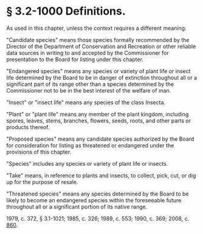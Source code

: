 # § 3.2-1000 Definitions.

<p>As used in this chapter, unless the context requires a different meaning:</p><p>"Candidate species" means those species formally recommended by the Director of the Department of Conservation and Recreation or other reliable data sources in writing to and accepted by the Commissioner for presentation to the Board for listing under this chapter.</p><p>"Endangered species" means any species or variety of plant life or insect life determined by the Board to be in danger of extinction throughout all or a significant part of its range other than a species determined by the Commissioner not to be in the best interest of the welfare of man.</p><p>"Insect" or "insect life" means any species of the class Insecta.</p><p>"Plant" or "plant life" means any member of the plant kingdom, including spores, leaves, stems, branches, flowers, seeds, roots, and other parts or products thereof.</p><p>"Proposed species" means any candidate species authorized by the Board for consideration for listing as threatened or endangered under the provisions of this chapter.</p><p>"Species" includes any species or variety of plant life or insects.</p><p>"Take" means, in reference to plants and insects, to collect, pick, cut, or dig up for the purpose of resale.</p><p>"Threatened species" means any species determined by the Board to be likely to become an endangered species within the foreseeable future throughout all or a significant portion of its native range.</p><p>1979, c. 372, § 3.1-1021; 1985, c. 326; 1989, c. 553; 1990, c. 369; 2008, c. <a href='http://lis.virginia.gov/cgi-bin/legp604.exe?081+ful+CHAP0860'>860</a>.</p>